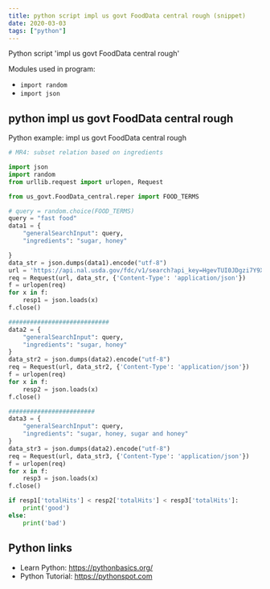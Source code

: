 ```yaml
---
title: python script impl us govt FoodData central rough (snippet)
date: 2020-03-03
tags: ["python"]
---
```

Python script 'impl us govt FoodData central rough'


Modules used in program: 
* `import random`
* `import json`

## python impl us govt FoodData central rough

Python example: impl us govt FoodData central rough

```python
# MR4: subset relation based on ingredients

import json
import random
from urllib.request import urlopen, Request

from us_govt.FoodData_central.reper import FOOD_TERMS

# query = random.choice(FOOD_TERMS)
query = "fast food"
data1 = {
    "generalSearchInput": query,
    "ingredients": "sugar, honey"

}
data_str = json.dumps(data1).encode("utf-8")
url = 'https://api.nal.usda.gov/fdc/v1/search?api_key=HgevTUI0JDgzi7Y9XcHR3a3o9SQP6LfblaH4tnMZ'
req = Request(url, data_str, {'Content-Type': 'application/json'})
f = urlopen(req)
for x in f:
    resp1 = json.loads(x)
f.close()

############################
data2 = {
    "generalSearchInput": query,
    "ingredients": "sugar, honey"
}
data_str2 = json.dumps(data2).encode("utf-8")
req = Request(url, data_str2, {'Content-Type': 'application/json'})
f = urlopen(req)
for x in f:
    resp2 = json.loads(x)
f.close()

########################
data3 = {
    "generalSearchInput": query,
    "ingredients": "sugar, honey, sugar and honey"
}
data_str3 = json.dumps(data2).encode("utf-8")
req = Request(url, data_str3, {'Content-Type': 'application/json'})
f = urlopen(req)
for x in f:
    resp3 = json.loads(x)
f.close()

if resp1['totalHits'] < resp2['totalHits'] < resp3['totalHits']:
    print('good')
else:
    print('bad')


```

## Python links

- Learn Python: https://pythonbasics.org/
- Python Tutorial: https://pythonspot.com
